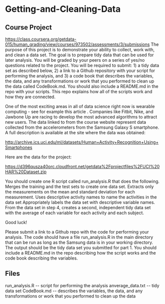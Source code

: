 # Getting-and-Cleaning-Data
## Course Project
https://class.coursera.org/getdata-015/human_grading/view/courses/973502/assessments/3/submissions
The purpose of this project is to demonstrate your ability to collect, work with, and clean a data set. The goal is to prepare tidy data that can be used for later analysis. You will be graded by your peers on a series of yes/no questions related to the project. You will be required to submit: 1) a tidy data set as described below, 2) a link to a Github repository with your script for performing the analysis, and 3) a code book that describes the variables, the data, and any transformations or work that you performed to clean up the data called CodeBook.md. You should also include a README.md in the repo with your scripts. This repo explains how all of the scripts work and how they are connected.  

One of the most exciting areas in all of data science right now is wearable computing - see for example this article . Companies like Fitbit, Nike, and Jawbone Up are racing to develop the most advanced algorithms to attract new users. The data linked to from the course website represent data collected from the accelerometers from the Samsung Galaxy S smartphone. A full description is available at the site where the data was obtained: 

http://archive.ics.uci.edu/ml/datasets/Human+Activity+Recognition+Using+Smartphones 

Here are the data for the project: 

https://d396qusza40orc.cloudfront.net/getdata%2Fprojectfiles%2FUCI%20HAR%20Dataset.zip 

 You should create one R script called run_analysis.R that does the following. 
Merges the training and the test sets to create one data set.
Extracts only the measurements on the mean and standard deviation for each measurement. 
Uses descriptive activity names to name the activities in the data set
Appropriately labels the data set with descriptive variable names. 
From the data set in step 4, creates a second, independent tidy data set with the average of each variable for each activity and each subject.

Good luck!

Please submit a link to a Github repo with the code for performing your analysis. The code should have a file run_analysis.R in the main directory that can be run as long as the Samsung data is in your working directory. The output should be the tidy data set you submitted for part 1. You should include a README.md in the repo describing how the script works and the code book describing the variables.
## Files
run_analysis.R -- script for performing the analysis
anverage_data.txt -- tidy data set
CodeBook.md -- describes the variables, the data, and any transformations or work that you performed to clean up the data
